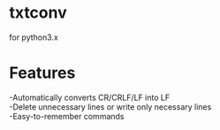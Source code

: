 txtconv
=======
for python3.x

Features
========
-Automatically converts CR/CRLF/LF into LF<br />
-Delete unnecessary lines or write only necessary lines<br />
-Easy-to-remember commands<br />
